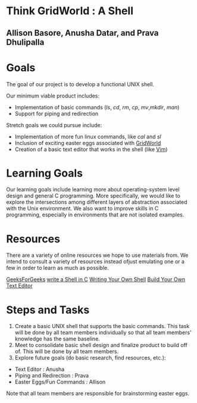 # Think GridWorld : A Shell 
## Allison Basore, Anusha Datar, and Prava Dhulipalla

# Goals
The goal of our project is to develop a functional UNIX shell.

Our minimum viable product includes:
- Implementation of basic commands (_ls_, _cd_, _rm_, _cp_, _mv_,_mkdir_, _man_)
- Support for piping and redirection

Stretch goals we could pursue include:
- Implementation of more fun linux commands, like _cal_ and _sl_
- Inclusion of exciting easter eggs associated with [GridWorld](https://apcentral.collegeboard.org/courses/ap-computer-science-a/classroom-resources/gridworld-case-study)
- Creation of a basic text editor that works in the shell (like [Vim](https://www.vim.org/))

# Learning Goals
Our learning goals include learning more about operating-system level design and general C programming. More specifically, we would like to explore the intersections among different layers of abstraction associated with the Unix environment. We also want to improve skills in C programming, especially in environments that are not isolated examples.

# Resources
There are a variety of online resources we hope to use materials from. We intend to consult a variety of resources instead ofjust emulating one or a few in order to learn as much as possible.

[GeeksForGeeks](https://www.geeksforgeeks.org/making-linux-shell-c/)
[write a Shell in C](https://brennan.io/2015/01/16/write-a-shell-in-c/)
[Writing Your Own Shell](https://linuxgazette.net/111/ramankutty.html?fbclid=IwAR3mdTB2vjYqhulVOm8cznGwRQLUzhDnC0SEyCys2I88kDHnyD8nYuHTVyU)
[Build Your Own Text Editor](https://viewsourcecode.org/snaptoken/kilo/)


# Steps and Tasks
1. Create a basic UNIX shell that supports the basic commands. This task will be done by all team members individually so that all team members' knowledge has the same baseline. 
2. Meet to consolidate basic shell design and finalize product to build off of. This will be done by all team members.
3. Explore future goals (do basic research, find resources, etc.):
- Text Editor : Anusha
- Piping and Redirection : Prava
- Easter Eggs/Fun Commands : Allison

Note that all team members are responsible for brainstorming easter eggs.


